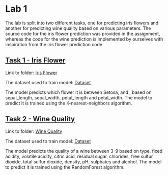 # Lab 1
The lab is split into two different tasks, one for predicting iris flowers and another for predicting wine quality based on various parameters. 
The source code for the iris flower prediction was provided in the assignment, whereas the code for the wine prediction is implemented by ourselves with inspiration from the iris flower prediction code.

## [Task 1 - Iris Flower](Lab1/iris_flower/README.md)
Link to folder: [Iris Flower](https://github.com/gardaa/ID2223-ScalableML/tree/main/Lab1/iris_flower)

The dataset used to train model: [Dataset](https://repo.hops.works/master/hopsworks-tutorials/data/iris.csv)

The model predicts which flower it is between Setosa, and , based on sepal_length, sepal_width, petal_length and petal_width. The model to predict it is trained using the K-nearest-neighbors algorithm.

## [Task 2 - Wine Quality](Lab1/wine-quality/README.md)
Link to folder: [Wine Quality](https://github.com/gardaa/ID2223-ScalableML/tree/main/Lab1/wine-quality)

The dataset used to train model: [Dataset](https://raw.githubusercontent.com/ID2223KTH/id2223kth.github.io/master/assignments/lab1/wine.csv)

The model predicts the quality of a wine between 3-9 based on type, fixed acidity, volatile acidity, citric acid, residual sugar, chlorides, free sulfur dioxide, total sulfur dioxide, density, pH, sulphates and alcohol. 
The model to predict it is trained using the RandomForest algorithm.
